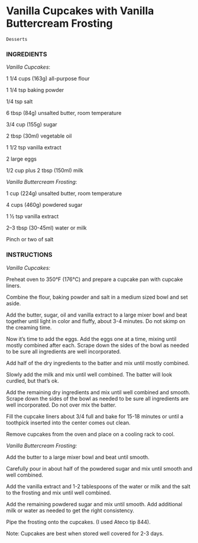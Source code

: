 # Vanilla Cupcakes with Vanilla Buttercream Frosting

`Desserts`

### INGREDIENTS

_Vanilla Cupcakes_:

1 1/4 cups (163g) all-purpose flour

1 1/4 tsp baking powder

1/4 tsp salt

6 tbsp (84g) unsalted butter, room temperature

3/4 cup (155g) sugar

2 tbsp (30ml) vegetable oil

1 1/2 tsp vanilla extract

2 large eggs

1/2 cup plus 2 tbsp (150ml) milk

_Vanilla Buttercream Frosting_:

1 cup (224g) unsalted butter, room temperature

4 cups (460g) powdered sugar

1 ½ tsp vanilla extract

2–3 tbsp (30-45ml) water or milk

Pinch or two of salt

### INSTRUCTIONS

_Vanilla Cupcakes:_

Preheat oven to 350°F (176°C) and prepare a cupcake pan with cupcake liners.

Combine the flour, baking powder and salt in a medium sized bowl and set aside.

Add the butter, sugar, oil and vanilla extract to a large mixer bowl and beat together until light in color and fluffy, about 3-4 minutes. Do not skimp on the creaming time.

Now it’s time to add the eggs. Add the eggs one at a time, mixing until mostly combined after each. Scrape down the sides of the bowl as needed to be sure all ingredients are well incorporated.

Add half of the dry ingredients to the batter and mix until mostly combined.

Slowly add the milk and mix until well combined. The batter will look curdled, but that’s ok.

Add the remaining dry ingredients and mix until well combined and smooth. Scrape down the sides of the bowl as needed to be sure all ingredients are well incorporated. Do not over mix the batter.

Fill the cupcake liners about 3/4 full and bake for 15-18 minutes or until a toothpick inserted into the center comes out clean.

Remove cupcakes from the oven and place on a cooling rack to cool.

_Vanilla Buttercream Frosting:_

Add the butter to a large mixer bowl and beat until smooth.

Carefully pour in about half of the powdered sugar and mix until smooth and well combined.

Add the vanilla extract and 1-2 tablespoons of the water or milk and the salt to the frosting and mix until well combined.

Add the remaining powdered sugar and mix until smooth. Add additional milk or water as needed to get the right consistency.

Pipe the frosting onto the cupcakes. (I used Ateco tip 844).

Note: Cupcakes are best when stored well covered for 2-3 days.
